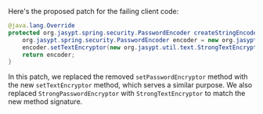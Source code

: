 Here's the proposed patch for the failing client code:

```java
@java.lang.Override
protected org.jasypt.spring.security.PasswordEncoder createStringEncoder() {
    org.jasypt.spring.security.PasswordEncoder encoder = new org.jasypt.spring.security.PasswordEncoder();
    encoder.setTextEncryptor(new org.jasypt.util.text.StrongTextEncryptor());
    return encoder;
}
```

In this patch, we replaced the removed `setPasswordEncryptor` method with the new `setTextEncryptor` method, which serves a similar purpose. We also replaced `StrongPasswordEncryptor` with `StrongTextEncryptor` to match the new method signature.